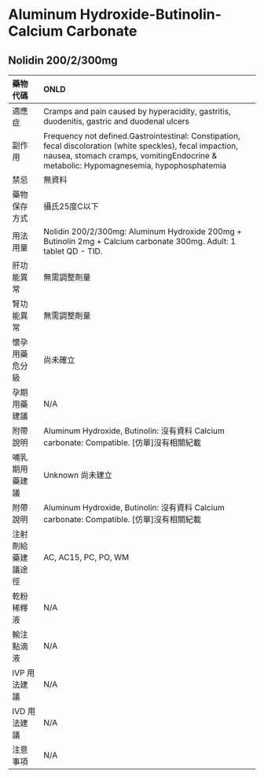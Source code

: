 # Aluminum Hydroxide-Butinolin-Calcium Carbonate

## Nolidin 200/2/300mg

| 藥物代碼 | ONLD |
| :--- | :--- |
| 適應症 | Cramps and pain caused by hyperacidity, gastritis, duodenitis, gastric and duodenal ulcers |
| 副作用 | Frequency not defined.Gastrointestinal: Constipation, fecal discoloration \(white speckles\), fecal impaction, nausea, stomach cramps, vomitingEndocrine & metabolic: Hypomagnesemia, hypophosphatemia |
| 禁忌 | 無資料 |
| 藥物保存方式 | 攝氏25度C以下 |
| 用法用量 | Nolidin 200/2/300mg: Aluminum Hydroxide 200mg + Butinolin 2mg + Calcium carbonate 300mg. Adult: 1 tablet QD - TID. |
| 肝功能異常 | 無需調整劑量 |
| 腎功能異常 | 無需調整劑量 |
| 懷孕用藥危分級 | 尚未確立 |
| 孕期用藥建議 | N/A |
| 附帶說明 | Aluminum Hydroxide, Butinolin: 沒有資料 Calcium carbonate: Compatible. \[仿單\]沒有相關紀載 |
| 哺乳期用藥建議 | Unknown 尚未建立 |
| 附帶說明 | Aluminum Hydroxide, Butinolin: 沒有資料 Calcium carbonate: Compatible. \[仿單\]沒有相關紀載 |
| 注射劑給藥建議途徑 | AC, AC15, PC, PO, WM |
| 乾粉稀釋液 | N/A |
| 輸注點滴液 | N/A |
| IVP 用法建議 | N/A |
| IVD 用法建議 | N/A |
| 注意事項 | N/A |

